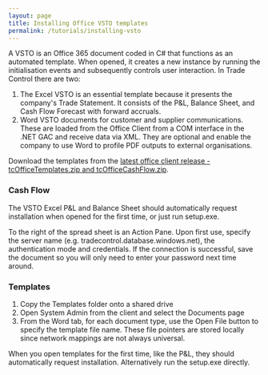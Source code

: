 ```yaml
---
layout: page
title: Installing Office VSTO templates
permalink: /tutorials/installing-vsto
---
```


A VSTO is an Office 365 document coded in C# that functions as an automated template. When opened, it creates a new instance by running the initialisation events and subsequently controls user interaction. In Trade Control there are two:

1. The Excel VSTO is an essential template because it presents the company's Trade Statement. It consists of the P&L, Balance Sheet, and Cash Flow Forecast with forward accruals.
2. Word VSTO documents for customer and supplier communications. These are loaded from the Office Client from a COM interface in the .NET GAC and receive data via XML. They are optional and enable the company to use Word to profile PDF outputs to external organisations.

Download the templates from the [latest office client release - tcOfficeTemplates.zip and tcOfficeCashFlow.zip](https://github.com/tradecontrol/office/releases).

### Cash Flow

The VSTO Excel P&L and Balance Sheet should automatically request installation when opened for the first time, or just run setup.exe.

To the right of the spread sheet is an Action Pane. Upon first use, specify the server name (e.g. tradecontrol.database.windows.net), the authentication mode and credentials. If the connection is successful, save the document so you will only need to enter your password next time around.

### Templates

1. Copy the Templates folder onto a shared drive
2. Open System Admin from the client and select the Documents page
3. From the Word tab, for each document type, use the Open File button to specify the template file name. These file pointers are stored locally since network mappings are not always universal.

When you open templates for the first time, like the P&L, they should automatically request installation. Alternatively run the setup.exe directly.
